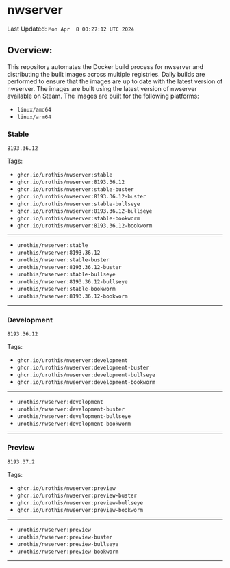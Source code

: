 # <b>nwserver</b>

Last Updated: `Mon Apr  8 00:27:12 UTC 2024`

## Overview:
This repository automates the Docker build process for nwserver and distributing the built images across multiple registries. Daily builds are performed to ensure that the images are up to date with the latest version of nwserver. The images are built using the latest version of nwserver available on Steam.
The images are built for the following platforms:

- `linux/amd64`
- `linux/arm64`

### Stable
`8193.36.12`

Tags: 

- `ghcr.io/urothis/nwserver:stable`
- `ghcr.io/urothis/nwserver:8193.36.12`
- `ghcr.io/urothis/nwserver:stable-buster`
- `ghcr.io/urothis/nwserver:8193.36.12-buster`
- `ghcr.io/urothis/nwserver:stable-bullseye`
- `ghcr.io/urothis/nwserver:8193.36.12-bullseye`
- `ghcr.io/urothis/nwserver:stable-bookworm`
- `ghcr.io/urothis/nwserver:8193.36.12-bookworm`
---
- `urothis/nwserver:stable`
- `urothis/nwserver:8193.36.12`
- `urothis/nwserver:stable-buster`
- `urothis/nwserver:8193.36.12-buster`
- `urothis/nwserver:stable-bullseye`
- `urothis/nwserver:8193.36.12-bullseye`
- `urothis/nwserver:stable-bookworm`
- `urothis/nwserver:8193.36.12-bookworm`
---

### Development
`8193.36.12`

Tags: 

- `ghcr.io/urothis/nwserver:development`
- `ghcr.io/urothis/nwserver:development-buster`
- `ghcr.io/urothis/nwserver:development-bullseye`
- `ghcr.io/urothis/nwserver:development-bookworm`
---
- `urothis/nwserver:development`
- `urothis/nwserver:development-buster`
- `urothis/nwserver:development-bullseye`
- `urothis/nwserver:development-bookworm`
---

### Preview
`8193.37.2`

Tags: 

- `ghcr.io/urothis/nwserver:preview`
- `ghcr.io/urothis/nwserver:preview-buster`
- `ghcr.io/urothis/nwserver:preview-bullseye`
- `ghcr.io/urothis/nwserver:preview-bookworm`
---
- `urothis/nwserver:preview`
- `urothis/nwserver:preview-buster`
- `urothis/nwserver:preview-bullseye`
- `urothis/nwserver:preview-bookworm`
---
